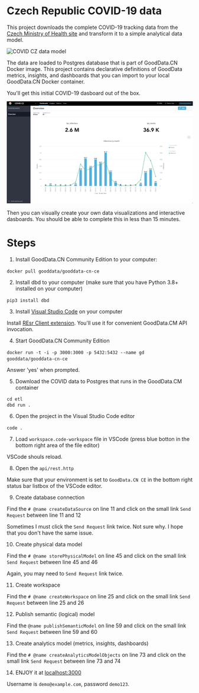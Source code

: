 # Czech Republic COVID-19 data 
This project downloads the complete COVID-19 tracking data from the [Czech Ministry of Health site](https://onemocneni-aktualne.mzcr.cz/api/v2/covid-19) and transform it to a simple analytical data model.  

![COVID CZ data model](https://raw.githubusercontent.com/zsvoboda/dbd/master/img/covid.cz.datamodel.png)

The data are loaded to Postgres database that is part of GoodData.CN Docker image. This project contains declarative definitions of GoodData metrics, insights, and dashboards that you can import to your local GoodData.CN Docker container. 

You'll get this initial COVID-19 dasboard out of the box. 

![COVID CZ Dashboard](https://raw.githubusercontent.com/zsvoboda/covid_cz/main/img/covid.cz.dashboard.png)

Then you can visually create your own data visualizations and interactive dasboards. You should be able to complete this in less than 15 minutes. 

# Steps

1. Install GoodData.CN Community Edition to your computer:

`docker pull gooddata/gooddata-cn-ce`

2. Install dbd to your computer (make sure that you have Python 3.8+ installed on your computer)

`pip3 install dbd`

3. Install [Visual Studio Code](https://code.visualstudio.com) on your computer

Install [REsr Client extension](https://marketplace.visualstudio.com/items?itemName=humao.rest-client). You'll use it for convenient GoodData.CM API invocation. 

4. Start GoodData.CN Community Edition

`docker run -t -i -p 3000:3000 -p 5432:5432 --name gd gooddata/gooddata-cn-ce`

Answer 'yes' when prompted. 

5. Download the COVID data to Postgres that runs in the GoodData.CM container

```shell
cd etl 
dbd run .
```

6. Open the project in the Visual Studio Code editor

`code .`

7. Load `workspace.code-workspace` file in VSCode (press blue botton in the bottom right area of the file editor)

VSCode shouls reload.

8. Open the `api/rest.http`

Make sure that your environment is set to `GoodData.CN CE` in the bottom right status bar listbox of the VSCode editor. 

9. Create database connection

Find the `# @name createDataSource` on line 11 and click on the small link `Send Request` between line 11 and 12

Sometimes I must click the `Send Request` link twice. Not sure why. I hope that you don't have the same issue. 

10. Create physical data model

Find the `# @name storePhysicalModel` on line 45 and click on the small link `Send Request` between line 45 and 46

Again, you may need to `Send Request` link twice.

11. Create workspace

Find the `# @name createWorkspace` on line 25 and click on the small link `Send Request` between line 25 and 26

12. Publish semantic (logical) model 

Find the `@name publishSemanticModel` on line 59 and click on the small link `Send Request` between line 59 and 60

13. Create analytics model (metrics, insights, dashboards) 

Find the `# @name createAnalyticsModelObjects` on line 73 and click on the small link `Send Request` between line 73 and 74

14. ENJOY it at [localhost:3000](http://localhost:3000/)

Username is `demo@example.com`, password `demo123`.
